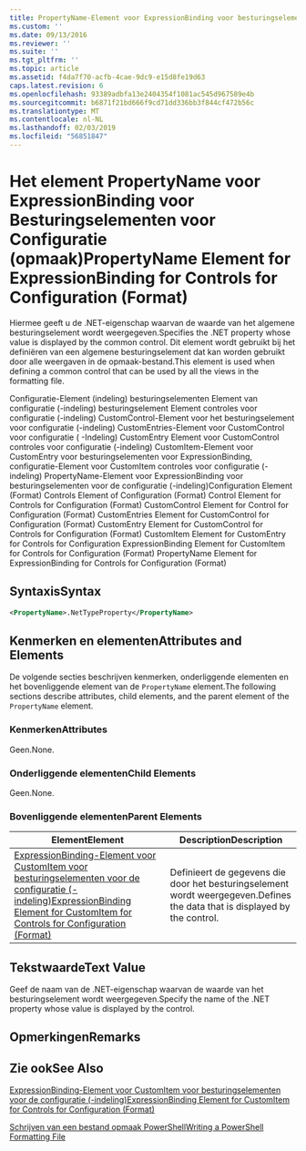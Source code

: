 ```yaml
---
title: PropertyName-Element voor ExpressionBinding voor besturingselementen voor de configuratie (-indeling) | Microsoft Docs
ms.custom: ''
ms.date: 09/13/2016
ms.reviewer: ''
ms.suite: ''
ms.tgt_pltfrm: ''
ms.topic: article
ms.assetid: f4da7f70-acfb-4cae-9dc9-e15d8fe19d63
caps.latest.revision: 6
ms.openlocfilehash: 93389adbfa13e2404354f1081ac545d967589e4b
ms.sourcegitcommit: b6871f21bd666f9cd71dd336bb3f844cf472b56c
ms.translationtype: MT
ms.contentlocale: nl-NL
ms.lasthandoff: 02/03/2019
ms.locfileid: "56851847"
---
```

# <a name="propertyname-element-for-expressionbinding-for-controls-for-configuration-format"></a><span data-ttu-id="4fc93-102">Het element PropertyName voor ExpressionBinding voor Besturingselementen voor Configuratie (opmaak)</span><span class="sxs-lookup"><span data-stu-id="4fc93-102">PropertyName Element for ExpressionBinding for Controls for Configuration (Format)</span></span>

<span data-ttu-id="4fc93-103">Hiermee geeft u de .NET-eigenschap waarvan de waarde van het algemene besturingselement wordt weergegeven.</span><span class="sxs-lookup"><span data-stu-id="4fc93-103">Specifies the .NET property whose value is displayed by the common control.</span></span> <span data-ttu-id="4fc93-104">Dit element wordt gebruikt bij het definiëren van een algemene besturingselement dat kan worden gebruikt door alle weergaven in de opmaak-bestand.</span><span class="sxs-lookup"><span data-stu-id="4fc93-104">This element is used when defining a common control that can be used by all the views in the formatting file.</span></span>

<span data-ttu-id="4fc93-105">Configuratie-Element (indeling) besturingselementen Element van configuratie (-indeling) besturingselement Element controles voor configuratie (-indeling) CustomControl-Element voor het besturingselement voor configuratie (-indeling) CustomEntries-Element voor CustomControl voor configuratie ( -Indeling) CustomEntry Element voor CustomControl controles voor configuratie (-indeling) CustomItem-Element voor CustomEntry voor besturingselementen voor ExpressionBinding, configuratie-Element voor CustomItem controles voor configuratie (-indeling) PropertyName-Element voor ExpressionBinding voor besturingselementen voor de configuratie (-indeling)</span><span class="sxs-lookup"><span data-stu-id="4fc93-105">Configuration Element (Format) Controls Element of Configuration (Format) Control Element for Controls for Configuration (Format) CustomControl Element for Control for Configuration (Format) CustomEntries Element for CustomControl for Configuration (Format) CustomEntry Element for CustomControl for Controls for Configuration (Format) CustomItem Element for CustomEntry for Controls for Configuration ExpressionBinding Element for CustomItem for Controls for Configuration (Format) PropertyName Element for ExpressionBinding for Controls for Configuration (Format)</span></span>

## <a name="syntax"></a><span data-ttu-id="4fc93-106">Syntaxis</span><span class="sxs-lookup"><span data-stu-id="4fc93-106">Syntax</span></span>

```xml
<PropertyName>.NetTypeProperty</PropertyName>
```

## <a name="attributes-and-elements"></a><span data-ttu-id="4fc93-107">Kenmerken en elementen</span><span class="sxs-lookup"><span data-stu-id="4fc93-107">Attributes and Elements</span></span>

<span data-ttu-id="4fc93-108">De volgende secties beschrijven kenmerken, onderliggende elementen en het bovenliggende element van de `PropertyName` element.</span><span class="sxs-lookup"><span data-stu-id="4fc93-108">The following sections describe attributes, child elements, and the parent element of the `PropertyName` element.</span></span>

### <a name="attributes"></a><span data-ttu-id="4fc93-109">Kenmerken</span><span class="sxs-lookup"><span data-stu-id="4fc93-109">Attributes</span></span>

<span data-ttu-id="4fc93-110">Geen.</span><span class="sxs-lookup"><span data-stu-id="4fc93-110">None.</span></span>

### <a name="child-elements"></a><span data-ttu-id="4fc93-111">Onderliggende elementen</span><span class="sxs-lookup"><span data-stu-id="4fc93-111">Child Elements</span></span>

<span data-ttu-id="4fc93-112">Geen.</span><span class="sxs-lookup"><span data-stu-id="4fc93-112">None.</span></span>

### <a name="parent-elements"></a><span data-ttu-id="4fc93-113">Bovenliggende elementen</span><span class="sxs-lookup"><span data-stu-id="4fc93-113">Parent Elements</span></span>

|<span data-ttu-id="4fc93-114">Element</span><span class="sxs-lookup"><span data-stu-id="4fc93-114">Element</span></span>|<span data-ttu-id="4fc93-115">Description</span><span class="sxs-lookup"><span data-stu-id="4fc93-115">Description</span></span>|
|-------------|-----------------|
|[<span data-ttu-id="4fc93-116">ExpressionBinding-Element voor CustomItem voor besturingselementen voor de configuratie (-indeling)</span><span class="sxs-lookup"><span data-stu-id="4fc93-116">ExpressionBinding Element for CustomItem for Controls for Configuration (Format)</span></span>](./expressionbinding-element-for-customitem-for-controls-for-configuration-format.md)|<span data-ttu-id="4fc93-117">Definieert de gegevens die door het besturingselement wordt weergegeven.</span><span class="sxs-lookup"><span data-stu-id="4fc93-117">Defines the data that is displayed by the control.</span></span>|

## <a name="text-value"></a><span data-ttu-id="4fc93-118">Tekstwaarde</span><span class="sxs-lookup"><span data-stu-id="4fc93-118">Text Value</span></span>

<span data-ttu-id="4fc93-119">Geef de naam van de .NET-eigenschap waarvan de waarde van het besturingselement wordt weergegeven.</span><span class="sxs-lookup"><span data-stu-id="4fc93-119">Specify the name of the .NET property whose value is displayed by the control.</span></span>

## <a name="remarks"></a><span data-ttu-id="4fc93-120">Opmerkingen</span><span class="sxs-lookup"><span data-stu-id="4fc93-120">Remarks</span></span>

## <a name="see-also"></a><span data-ttu-id="4fc93-121">Zie ook</span><span class="sxs-lookup"><span data-stu-id="4fc93-121">See Also</span></span>

[<span data-ttu-id="4fc93-122">ExpressionBinding-Element voor CustomItem voor besturingselementen voor de configuratie (-indeling)</span><span class="sxs-lookup"><span data-stu-id="4fc93-122">ExpressionBinding Element for CustomItem for Controls for Configuration (Format)</span></span>](./expressionbinding-element-for-customitem-for-controls-for-configuration-format.md)

[<span data-ttu-id="4fc93-123">Schrijven van een bestand opmaak PowerShell</span><span class="sxs-lookup"><span data-stu-id="4fc93-123">Writing a PowerShell Formatting File</span></span>](./writing-a-powershell-formatting-file.md)
